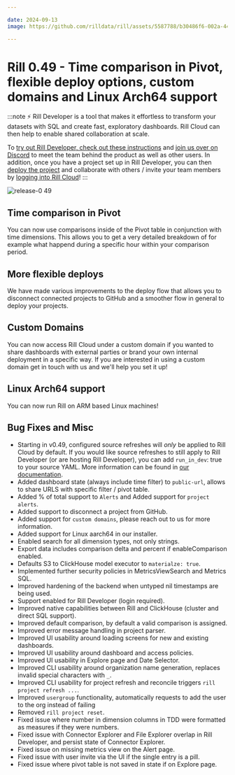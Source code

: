 ```yaml
---

date: 2024-09-13
image: https://github.com/rilldata/rill/assets/5587788/b30486f6-002a-445d-8a1b-955b6ec0066d

---
```


# Rill 0.49 - Time comparison in Pivot, flexible deploy options, custom domains and Linux Arch64 support

:::note
⚡ Rill Developer is a tool that makes it effortless to transform your datasets with SQL and create fast, exploratory dashboards. Rill Cloud can then help to enable shared collaboration at scale.

To [try out Rill Developer, check out these instructions](/home/install) and [join us over on Discord](https://bit.ly/3bbcSl9) to meet the team behind the product as well as other users. In addition, once you have a project set up in Rill Developer, you can then [deploy the project](/deploy/deploy-dashboard) and collaborate with others / invite your team members by [logging into Rill Cloud](https://ui.rilldata.com)!
:::

![release-0 49](<https://storage.googleapis.com/prod-cdn.rilldata.com/docs/release-notes/release-049.gif>)

## Time comparison in Pivot
You can now use comparisons inside of the Pivot table in conjunction with time dimensions.
This allows you to get a very detailed breakdown of for example what happend during a specific hour within your comparison period.

## More flexible deploys
We have made various improvements to the deploy flow that allows you to disconnect connected projects to GitHub and a smoother flow in general to deploy your projects.

## Custom Domains
You can now access Rill Cloud under a custom domain if you wanted to share dashboards with external parties or brand your own internal deployment in a specific way. If you are interested in using a custom domain get in touch with us and we'll help you set it up!

## Linux Arch64 support
You can now run Rill on ARM based Linux machines!


## Bug Fixes and Misc
- Starting in v0.49, configured source refreshes will *only* be applied to Rill Cloud by default. If you would like source refreshes to still apply to Rill Developer (or are hosting Rill Developer), you can add `run_in_dev`: true to your source YAML. More information can be found in [our documentation](https://docs.rilldata.com/build/connect/source-refresh#running-scheduled-refreshes-in-development).
- Added dashboard state (always include time filter) to `public-url`, allows to share URLS with specific filter / pivot table.
- Added % of total support to `Alerts` and Added support for `project alerts`.
- Added support to disconnect a project from GitHub.
- Added support for `custom domains`, please reach out to us for more information.
- Added support for Linux aarch64 in our installer.
- Enabled search for all dimension types, not only strings.
- Export data includes comparison delta and percent if enableComparison enabled.
- Defaults S3 to ClickHouse model executor to `materialze: true`.
- Implemented further security policies in MetricsViewSearch and Metrics SQL.
- Improved hardening of the backend when untyped nil timestamps are being used.
- Support enabled for Rill Developer (login required).
- Improved native capabilities between Rill and ClickHouse (cluster and direct SQL support).
- Improved default comparison, by default a valid comparison is assigned.
- Improved error message handling in project parser.
- Improved UI usability around loading screens for new and existing dashboards.
- Improved UI usability around dashboard and access policies.
- Improved UI usability in Explore page and Date Selector.
- Improved CLI usability around organization name generation, replaces invalid special characters with `_`.
- Improved CLI usability for project refresh and reconcile triggers `rill project refresh ...`.
- Improved `usergroup` functionality, automatically requests to add the user to the org instead of failing
- Removed `rill project reset`.
- Fixed issue where number in dimension columns in TDD were formatted as measures if they were numbers.
- Fixed issue with Connector Explorer and File Explorer overlap in Rill Developer, and persist state of Connector Explorer.
- Fixed issue on missing metrics view on the Alert page.
- Fixed issue with user invite via the UI if the single entry is a pill.
- Fixed issue where pivot table is not saved in state if on Explore page.
